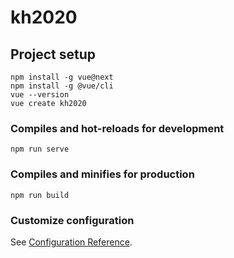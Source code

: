 # kh2020

## Project setup
```
npm install -g vue@next
npm install -g @vue/cli
vue --version
vue create kh2020
```

### Compiles and hot-reloads for development
```
npm run serve
```

### Compiles and minifies for production
```
npm run build
```

### Customize configuration
See [Configuration Reference](https://cli.vuejs.org/config/).
